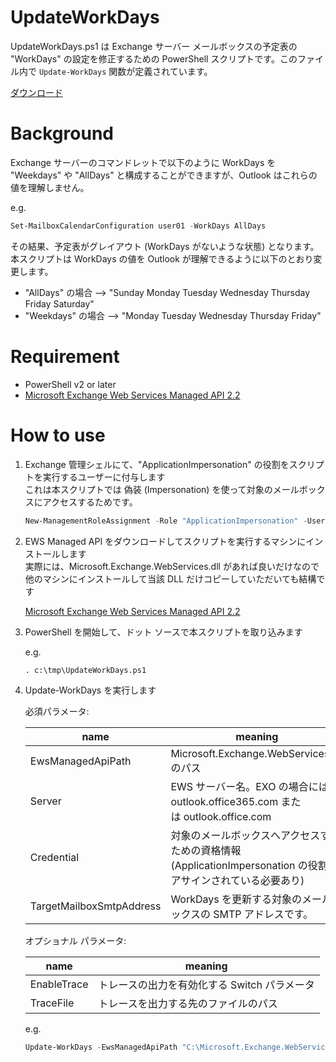 # UpdateWorkDays
UpdateWorkDays.ps1 は Exchange サーバー メールボックスの予定表の "WorkDays" の設定を修正するための PowerShell スクリプトです。このファイル内で `Update-WorkDays` 関数が定義されています。

[ダウンロード](https://github.com/jpmessaging/UpdateWorkDays/releases/download/v1.0/UpdateWorkDays.ps1)

# Background
Exchange サーバーのコマンドレットで以下のように WorkDays を "Weekdays" や "AllDays" と構成することができますが、Outlook はこれらの値を理解しません。

e.g.
```PowerShell
Set-MailboxCalendarConfiguration user01 -WorkDays AllDays
```

その結果、予定表がグレイアウト (WorkDays がないような状態) となります。
本スクリプトは WorkDays の値を Outlook が理解できるように以下のとおり変更します。


- "AllDays" の場合  --> "Sunday Monday Tuesday Wednesday Thursday Friday Saturday"
- "Weekdays" の場合 --> "Monday Tuesday Wednesday Thursday Friday"

# Requirement
- PowerShell v2 or later
- [Microsoft Exchange Web Services Managed API 2.2](https://www.microsoft.com/en-us/download/details.aspx?id=42951)

# How to use

1. Exchange 管理シェルにて、"ApplicationImpersonation" の役割をスクリプトを実行するユーザーに付与します  
   これは本スクリプトでは 偽装 (Impersonation) を使って対象のメールボックスにアクセスするためです。

   ```PowerShell
   New-ManagementRoleAssignment -Role "ApplicationImpersonation" -User contoso\administrator
   ```
   
2. EWS Managed API をダウンロードしてスクリプトを実行するマシンにインストールします  
   実際には、Microsoft.Exchange.WebServices.dll があれば良いだけなので他のマシンにインストールして当該 DLL だけコピーしていただいても結構です
   
   [Microsoft Exchange Web Services Managed API 2.2](https://www.microsoft.com/en-us/download/details.aspx?id=42951)

3. PowerShell を開始して、ドット ソースで本スクリプトを取り込みます

   e.g. 
   ```
   . c:\tmp\UpdateWorkDays.ps1
   ```
  
5. Update-WorkDays を実行します

   必須パラメータ:
   
   |name|meaning
   |----|-
   |EwsManagedApiPath|Microsoft.Exchange.WebServices.dll のパス
   |Server|EWS サーバー名。EXO の場合には、outlook.office365.com または outlook.office.com 
   |Credential|対象のメールボックスへアクセスするための資格情報 (ApplicationImpersonation の役割をアサインされている必要あり)
   |TargetMailboxSmtpAddress|WorkDays を更新する対象のメールボックスの SMTP アドレスです。
   
   オプショナル パラメータ:

   |name|meaning
   |----|-
   |EnableTrace|トレースの出力を有効化する Switch パラメータ
   |TraceFile|トレースを出力する先のファイルのパス
   
   
   e.g.
   ```PowerShell
   Update-WorkDays -EwsManagedApiPath "C:\Microsoft.Exchange.WebServices.dll" -Server myExchange.contoso.local -Credential (Get-Credential) -TargetMailboxSmtpAddress user01@contoso.local
   ```
   
   
   
  
